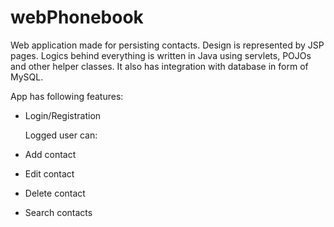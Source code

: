 # webPhonebook
Web application made for persisting contacts. Design is represented by JSP pages. Logics behind everything is written in Java using servlets, POJOs and other helper classes. It also has integration with database in form of MySQL.

App has following features:
- Login/Registration

  Logged user can:
- Add contact
- Edit contact
- Delete contact
- Search contacts
